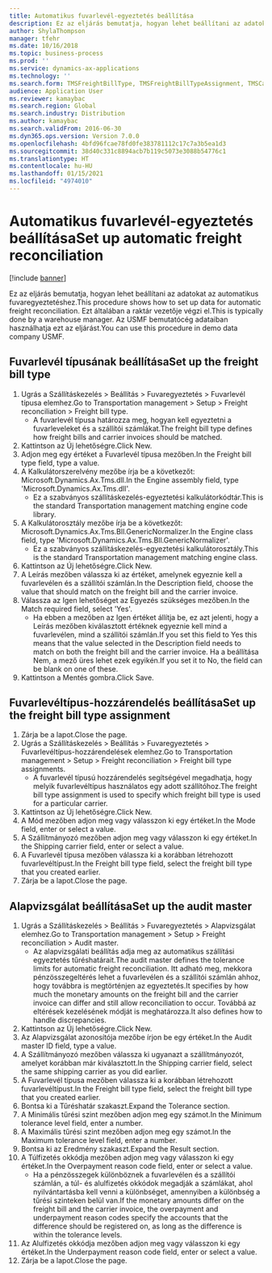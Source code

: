 ```yaml
---
title: Automatikus fuvarlevél-egyeztetés beállítása
description: Ez az eljárás bemutatja, hogyan lehet beállítani az adatokat az automatikus fuvaregyeztetéshez.
author: ShylaThompson
manager: tfehr
ms.date: 10/16/2018
ms.topic: business-process
ms.prod: ''
ms.service: dynamics-ax-applications
ms.technology: ''
ms.search.form: TMSFreightBillType, TMSFreightBillTypeAssignment, TMSCarrierCodeLookup, DefaultDashboard, TMSAuditMaster
audience: Application User
ms.reviewer: kamaybac
ms.search.region: Global
ms.search.industry: Distribution
ms.author: kamaybac
ms.search.validFrom: 2016-06-30
ms.dyn365.ops.version: Version 7.0.0
ms.openlocfilehash: 4bfd96fcae78fd0fe383781112c17c7a3b5ea1d3
ms.sourcegitcommit: 38d40c331c8894acb7b119c5073e3088b54776c1
ms.translationtype: HT
ms.contentlocale: hu-HU
ms.lasthandoff: 01/15/2021
ms.locfileid: "4974010"
---
```

# <a name="set-up-automatic-freight-reconciliation"></a><span data-ttu-id="a7688-103">Automatikus fuvarlevél-egyeztetés beállítása</span><span class="sxs-lookup"><span data-stu-id="a7688-103">Set up automatic freight reconciliation</span></span>

[!include [banner](../../includes/banner.md)]

<span data-ttu-id="a7688-104">Ez az eljárás bemutatja, hogyan lehet beállítani az adatokat az automatikus fuvaregyeztetéshez.</span><span class="sxs-lookup"><span data-stu-id="a7688-104">This procedure shows how to set up data for automatic freight reconciliation.</span></span> <span data-ttu-id="a7688-105">Ezt általában a raktár vezetője végzi el.</span><span class="sxs-lookup"><span data-stu-id="a7688-105">This is typically done by a warehouse manager.</span></span> <span data-ttu-id="a7688-106">Az USMF bemutatócég adataiban használhatja ezt az eljárást.</span><span class="sxs-lookup"><span data-stu-id="a7688-106">You can use this procedure in demo data company USMF.</span></span>


## <a name="set-up-the-freight-bill-type"></a><span data-ttu-id="a7688-107">Fuvarlevél típusának beállítása</span><span class="sxs-lookup"><span data-stu-id="a7688-107">Set up the freight bill type</span></span>
1. <span data-ttu-id="a7688-108">Ugrás a Szállításkezelés > Beállítás > Fuvaregyeztetés > Fuvarlevél típusa elemhez.</span><span class="sxs-lookup"><span data-stu-id="a7688-108">Go to Transportation management > Setup > Freight reconciliation > Freight bill type.</span></span>
    * <span data-ttu-id="a7688-109">A fuvarlevél típusa határozza meg, hogyan kell egyeztetni a fuvarleveleket és a szállítói számlákat.</span><span class="sxs-lookup"><span data-stu-id="a7688-109">The freight bill type defines how freight bills and carrier invoices  should be matched.</span></span>  
2. <span data-ttu-id="a7688-110">Kattintson az Új lehetőségre.</span><span class="sxs-lookup"><span data-stu-id="a7688-110">Click New.</span></span>
3. <span data-ttu-id="a7688-111">Adjon meg egy értéket a Fuvarlevél típusa mezőben.</span><span class="sxs-lookup"><span data-stu-id="a7688-111">In the Freight bill type field, type a value.</span></span>
4. <span data-ttu-id="a7688-112">A Kalkulátorszerelvény mezőbe írja be a következőt: Microsoft.Dynamics.Ax.Tms.dll.</span><span class="sxs-lookup"><span data-stu-id="a7688-112">In the Engine assembly field, type 'Microsoft.Dynamics.Ax.Tms.dll'.</span></span>
    * <span data-ttu-id="a7688-113">Ez a szabványos szállításkezelés-egyeztetési kalkulátorkódtár.</span><span class="sxs-lookup"><span data-stu-id="a7688-113">This is the standard Transportation management matching engine code library.</span></span>  
5. <span data-ttu-id="a7688-114">A Kalkulátorosztály mezőbe írja be a következőt: Microsoft.Dynamics.Ax.Tms.Bll.GenericNormalizer.</span><span class="sxs-lookup"><span data-stu-id="a7688-114">In the Engine class field, type 'Microsoft.Dynamics.Ax.Tms.Bll.GenericNormalizer'.</span></span>
    * <span data-ttu-id="a7688-115">Ez a szabványos szállításkezelés-egyeztetési kalkulátorosztály.</span><span class="sxs-lookup"><span data-stu-id="a7688-115">This is the standard Transportation management matching engine class.</span></span>  
6. <span data-ttu-id="a7688-116">Kattintson az Új lehetőségre.</span><span class="sxs-lookup"><span data-stu-id="a7688-116">Click New.</span></span>
7. <span data-ttu-id="a7688-117">A Leírás mezőben válassza ki az értéket, amelynek egyeznie kell a fuvarlevélen és a szállítói számlán.</span><span class="sxs-lookup"><span data-stu-id="a7688-117">In the Description field, choose the value that should match on the freight bill and the carrier invoice.</span></span>  
8. <span data-ttu-id="a7688-118">Válassza az Igen lehetőséget az Egyezés szükséges mezőben.</span><span class="sxs-lookup"><span data-stu-id="a7688-118">In the Match required field, select 'Yes'.</span></span>
    * <span data-ttu-id="a7688-119">Ha ebben a mezőben az Igen értéket állítja be, ez azt jelenti, hogy a Leírás mezőben kiválasztott értéknek egyeznie kell mind a fuvarlevélen, mind a szállítói számlán.</span><span class="sxs-lookup"><span data-stu-id="a7688-119">If you set this field to Yes this means that the value selected in the Description field needs to match on both the freight bill and the carrier invoice.</span></span> <span data-ttu-id="a7688-120">Ha a beállítása Nem, a mező üres lehet ezek egyikén.</span><span class="sxs-lookup"><span data-stu-id="a7688-120">If you set it to No, the field can be blank on one of these.</span></span>  
9. <span data-ttu-id="a7688-121">Kattintson a Mentés gombra.</span><span class="sxs-lookup"><span data-stu-id="a7688-121">Click Save.</span></span>

## <a name="set-up-the-freight-bill-type-assignment"></a><span data-ttu-id="a7688-122">Fuvarlevéltípus-hozzárendelés beállítása</span><span class="sxs-lookup"><span data-stu-id="a7688-122">Set up the freight bill type assignment</span></span>
1. <span data-ttu-id="a7688-123">Zárja be a lapot.</span><span class="sxs-lookup"><span data-stu-id="a7688-123">Close the page.</span></span>
2. <span data-ttu-id="a7688-124">Ugrás a Szállításkezelés > Beállítás > Fuvaregyeztetés > Fuvarlevéltípus-hozzárendelések elemhez.</span><span class="sxs-lookup"><span data-stu-id="a7688-124">Go to Transportation management > Setup > Freight reconciliation > Freight bill type assignments.</span></span>
    * <span data-ttu-id="a7688-125">A fuvarlevél típusú hozzárendelés segítségével megadhatja, hogy melyik fuvarlevéltípus használatos egy adott szállítóhoz.</span><span class="sxs-lookup"><span data-stu-id="a7688-125">The freight bill type assignment is used to specify which freight bill type is used for a particular carrier.</span></span>   
3. <span data-ttu-id="a7688-126">Kattintson az Új lehetőségre.</span><span class="sxs-lookup"><span data-stu-id="a7688-126">Click New.</span></span>
4. <span data-ttu-id="a7688-127">A Mód mezőben adjon meg vagy válasszon ki egy értéket.</span><span class="sxs-lookup"><span data-stu-id="a7688-127">In the Mode field, enter or select a value.</span></span>
5. <span data-ttu-id="a7688-128">A Szállítmányozó mezőben adjon meg vagy válasszon ki egy értéket.</span><span class="sxs-lookup"><span data-stu-id="a7688-128">In the Shipping carrier field, enter or select a value.</span></span>
6. <span data-ttu-id="a7688-129">A Fuvarlevél típusa mezőben válassza ki a korábban létrehozott fuvarlevéltípust.</span><span class="sxs-lookup"><span data-stu-id="a7688-129">In the Freight bill type field, select the freight bill type that you created earlier.</span></span>
7. <span data-ttu-id="a7688-130">Zárja be a lapot.</span><span class="sxs-lookup"><span data-stu-id="a7688-130">Close the page.</span></span>

## <a name="set-up-the-audit-master"></a><span data-ttu-id="a7688-131">Alapvizsgálat beállítása</span><span class="sxs-lookup"><span data-stu-id="a7688-131">Set up the audit master</span></span>
1. <span data-ttu-id="a7688-132">Ugrás a Szállításkezelés > Beállítás > Fuvaregyeztetés > Alapvizsgálat elemhez.</span><span class="sxs-lookup"><span data-stu-id="a7688-132">Go to Transportation management > Setup > Freight reconciliation > Audit master.</span></span>
    * <span data-ttu-id="a7688-133">Az alapvizsgálati beállítás adja meg az automatikus szállítási egyeztetés tűréshatárait.</span><span class="sxs-lookup"><span data-stu-id="a7688-133">The audit master defines the tolerance limits for automatic freight reconciliation.</span></span> <span data-ttu-id="a7688-134">Itt adható meg, mekkora pénzösszegeltérés lehet a fuvarlevélen és a szállítói számlán ahhoz, hogy továbbra is megtörténjen az egyeztetés.</span><span class="sxs-lookup"><span data-stu-id="a7688-134">It specifies by how much the monetary amounts on the freight bill and the carrier invoice can differ and still allow reconciliation to occur.</span></span> <span data-ttu-id="a7688-135">Továbbá az eltérések kezelésének módját is meghatározza.</span><span class="sxs-lookup"><span data-stu-id="a7688-135">It also defines how to handle discrepancies.</span></span>  
2. <span data-ttu-id="a7688-136">Kattintson az Új lehetőségre.</span><span class="sxs-lookup"><span data-stu-id="a7688-136">Click New.</span></span>
3. <span data-ttu-id="a7688-137">Az Alapvizsgálat azonosítója mezőbe írjon be egy értéket.</span><span class="sxs-lookup"><span data-stu-id="a7688-137">In the Audit master ID field, type a value.</span></span>
4. <span data-ttu-id="a7688-138">A Szállítmányozó mezőben válassza ki ugyanazt a szállítmányozót, amelyet korábban már kiválasztott.</span><span class="sxs-lookup"><span data-stu-id="a7688-138">In the Shipping carrier  field, select the same shipping carrier as you did earlier.</span></span>
5. <span data-ttu-id="a7688-139">A Fuvarlevél típusa mezőben válassza ki a korábban létrehozott fuvarlevéltípust.</span><span class="sxs-lookup"><span data-stu-id="a7688-139">In the Freight bill type field, select the freight bill type that you created earlier.</span></span>
6. <span data-ttu-id="a7688-140">Bontsa ki a Tűréshatár szakaszt.</span><span class="sxs-lookup"><span data-stu-id="a7688-140">Expand the Tolerance section.</span></span>
7. <span data-ttu-id="a7688-141">A Minimális tűrési szint mezőben adjon meg egy számot.</span><span class="sxs-lookup"><span data-stu-id="a7688-141">In the Minimum tolerance level field, enter a number.</span></span>
8. <span data-ttu-id="a7688-142">A Maximális tűrési szint mezőben adjon meg egy számot.</span><span class="sxs-lookup"><span data-stu-id="a7688-142">In the Maximum tolerance level field, enter a number.</span></span>
9. <span data-ttu-id="a7688-143">Bontsa ki az Eredmény szakaszt.</span><span class="sxs-lookup"><span data-stu-id="a7688-143">Expand the Result section.</span></span>
10. <span data-ttu-id="a7688-144">A Túlfizetés okkódja mezőben adjon meg vagy válasszon ki egy értéket.</span><span class="sxs-lookup"><span data-stu-id="a7688-144">In the Overpayment reason code field, enter or select a value.</span></span>
    * <span data-ttu-id="a7688-145">Ha a pénzösszegek különböznek a fuvarlevélen és a szállítói számlán, a túl- és alulfizetés okkódok megadják a számlákat, ahol nyilvántartásba kell venni a különbséget, amennyiben a különbség a tűrési szinteken belül van.</span><span class="sxs-lookup"><span data-stu-id="a7688-145">If the monetary amounts differ on the freight bill and the carrier invoice, the overpayment and underpayment reason codes specify the accounts that the difference should be registered on, as long as the difference is within the tolerance levels.</span></span>  
11. <span data-ttu-id="a7688-146">Az Alulfizetés okkódja mezőben adjon meg vagy válasszon ki egy értéket.</span><span class="sxs-lookup"><span data-stu-id="a7688-146">In the Underpayment reason code field, enter or select a value.</span></span>
12. <span data-ttu-id="a7688-147">Zárja be a lapot.</span><span class="sxs-lookup"><span data-stu-id="a7688-147">Close the page.</span></span>

